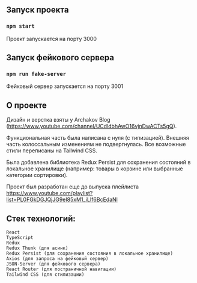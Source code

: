 
## Запуск проекта

### `npm start`

Проект запускается на порту 3000

## Запуск фейкового сервера

### `npm run fake-server`

Фейковый сервер запускается на порту 3001


## О проекте

Дизайн и верстка взяты у Archakov Blog (https://www.youtube.com/channel/UCdldbhAwO16vjnDwACTs5gQ).

Функциональная часть была написана с нуля (с типизацией). Внешняя часть колоссальным изменениям не подвергнулась. Все возможные стили переписаны на Tailwind CSS. 

Была добавлена библиотека Redux Persist для сохранения состояний в локальное хранилище (например: товары в корзине или выбранные категории сортировки).

Проект был разработан еще до выпуска плейлиста https://www.youtube.com/playlist?list=PL0FGkDGJQjJG9eI85xM1_iLIf6BcEdaNl

## Стек технологий:
    React
    TypeScript
    Redux
    Redux Thunk (для асинк)
    Redux Persist (для сохранения состояния в локальное хранилище)
    Axios (для запроса на фейковый сервер)
    JSON-Server (для фейкового сервера)
    React Router (для постраничной навигации)
    Tailwind CSS (для стилизации)
    
